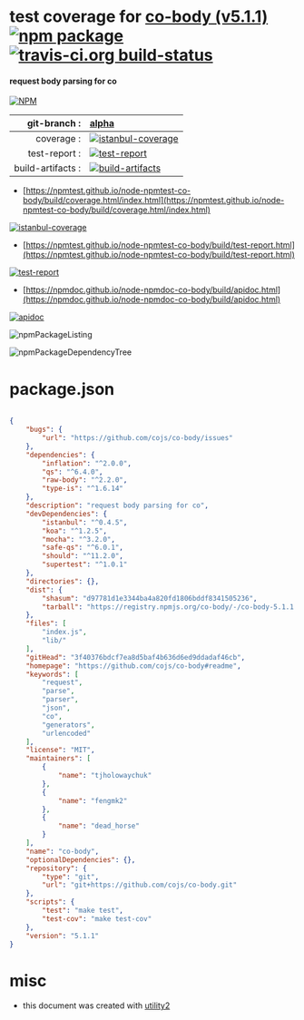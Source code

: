 # test coverage for  [co-body (v5.1.1)](https://github.com/cojs/co-body#readme)  [![npm package](https://img.shields.io/npm/v/npmtest-co-body.svg?style=flat-square)](https://www.npmjs.org/package/npmtest-co-body) [![travis-ci.org build-status](https://api.travis-ci.org/npmtest/node-npmtest-co-body.svg)](https://travis-ci.org/npmtest/node-npmtest-co-body)
#### request body parsing for co

[![NPM](https://nodei.co/npm/co-body.png?downloads=true&downloadRank=true&stars=true)](https://www.npmjs.com/package/co-body)

| git-branch : | [alpha](https://github.com/npmtest/node-npmtest-co-body/tree/alpha)|
|--:|:--|
| coverage : | [![istanbul-coverage](https://npmtest.github.io/node-npmtest-co-body/build/coverage.badge.svg)](https://npmtest.github.io/node-npmtest-co-body/build/coverage.html/index.html)|
| test-report : | [![test-report](https://npmtest.github.io/node-npmtest-co-body/build/test-report.badge.svg)](https://npmtest.github.io/node-npmtest-co-body/build/test-report.html)|
| build-artifacts : | [![build-artifacts](https://npmtest.github.io/node-npmtest-co-body/glyphicons_144_folder_open.png)](https://github.com/npmtest/node-npmtest-co-body/tree/gh-pages/build)|

- [https://npmtest.github.io/node-npmtest-co-body/build/coverage.html/index.html](https://npmtest.github.io/node-npmtest-co-body/build/coverage.html/index.html)

[![istanbul-coverage](https://npmtest.github.io/node-npmtest-co-body/build/screenCapture.buildCi.browser.%252Ftmp%252Fbuild%252Fcoverage.lib.html.png)](https://npmtest.github.io/node-npmtest-co-body/build/coverage.html/index.html)

- [https://npmtest.github.io/node-npmtest-co-body/build/test-report.html](https://npmtest.github.io/node-npmtest-co-body/build/test-report.html)

[![test-report](https://npmtest.github.io/node-npmtest-co-body/build/screenCapture.buildCi.browser.%252Ftmp%252Fbuild%252Ftest-report.html.png)](https://npmtest.github.io/node-npmtest-co-body/build/test-report.html)

- [https://npmdoc.github.io/node-npmdoc-co-body/build/apidoc.html](https://npmdoc.github.io/node-npmdoc-co-body/build/apidoc.html)

[![apidoc](https://npmdoc.github.io/node-npmdoc-co-body/build/screenCapture.buildCi.browser.%252Ftmp%252Fbuild%252Fapidoc.html.png)](https://npmdoc.github.io/node-npmdoc-co-body/build/apidoc.html)

![npmPackageListing](https://npmtest.github.io/node-npmtest-co-body/build/screenCapture.npmPackageListing.svg)

![npmPackageDependencyTree](https://npmtest.github.io/node-npmtest-co-body/build/screenCapture.npmPackageDependencyTree.svg)



# package.json

```json

{
    "bugs": {
        "url": "https://github.com/cojs/co-body/issues"
    },
    "dependencies": {
        "inflation": "^2.0.0",
        "qs": "^6.4.0",
        "raw-body": "^2.2.0",
        "type-is": "^1.6.14"
    },
    "description": "request body parsing for co",
    "devDependencies": {
        "istanbul": "^0.4.5",
        "koa": "^1.2.5",
        "mocha": "^3.2.0",
        "safe-qs": "^6.0.1",
        "should": "^11.2.0",
        "supertest": "^1.0.1"
    },
    "directories": {},
    "dist": {
        "shasum": "d97781d1e3344ba4a820fd1806bddf8341505236",
        "tarball": "https://registry.npmjs.org/co-body/-/co-body-5.1.1.tgz"
    },
    "files": [
        "index.js",
        "lib/"
    ],
    "gitHead": "3f40376bdcf7ea8d5baf4b636d6ed9ddadaf46cb",
    "homepage": "https://github.com/cojs/co-body#readme",
    "keywords": [
        "request",
        "parse",
        "parser",
        "json",
        "co",
        "generators",
        "urlencoded"
    ],
    "license": "MIT",
    "maintainers": [
        {
            "name": "tjholowaychuk"
        },
        {
            "name": "fengmk2"
        },
        {
            "name": "dead_horse"
        }
    ],
    "name": "co-body",
    "optionalDependencies": {},
    "repository": {
        "type": "git",
        "url": "git+https://github.com/cojs/co-body.git"
    },
    "scripts": {
        "test": "make test",
        "test-cov": "make test-cov"
    },
    "version": "5.1.1"
}
```



# misc
- this document was created with [utility2](https://github.com/kaizhu256/node-utility2)

